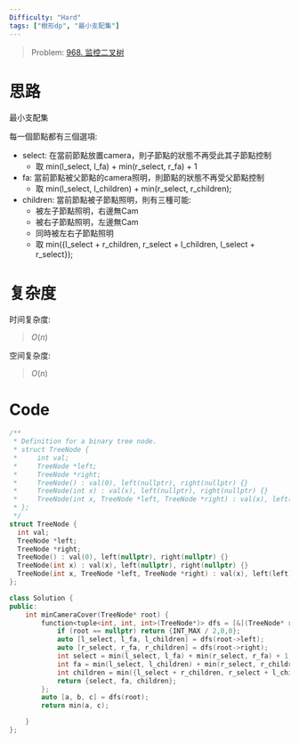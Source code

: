 ```yaml
---
Difficulty: "Hard"
tags: ["樹形dp", "最小支配集"]
---
```


> Problem: [968. 监控二叉树](https://leetcode.cn/problems/binary-tree-cameras/description/)

# 思路

最小支配集

每一個節點都有三個選項:
- select: 在當前節點放置camera，則子節點的狀態不再受此其子節點控制
  - 取 min(l_select, l_fa) + min(r_select, r_fa) + 1
- fa: 當前節點被父節點的camera照明，則節點的狀態不再受父節點控制
  - 取 min(l_select, l_children) + min(r_select, r_children);
- children: 當前節點被子節點照明，則有三種可能:
  - 被左子節點照明，右邊無Cam
  - 被右子節點照明，左邊無Cam
  - 同時被左右子節點照明
  - 取  min({l_select + r_children, r_select + l_children, l_select + r_select});

# 复杂度

时间复杂度:
> $O(n)$

空间复杂度:
> $O(n)$

# Code
```C++
/**
 * Definition for a binary tree node.
 * struct TreeNode {
 *     int val;
 *     TreeNode *left;
 *     TreeNode *right;
 *     TreeNode() : val(0), left(nullptr), right(nullptr) {}
 *     TreeNode(int x) : val(x), left(nullptr), right(nullptr) {}
 *     TreeNode(int x, TreeNode *left, TreeNode *right) : val(x), left(left), right(right) {}
 * };
 */
struct TreeNode {
  int val;
  TreeNode *left;
  TreeNode *right;
  TreeNode() : val(0), left(nullptr), right(nullptr) {}
  TreeNode(int x) : val(x), left(nullptr), right(nullptr) {}
  TreeNode(int x, TreeNode *left, TreeNode *right) : val(x), left(left), right(right) {}
};

class Solution {
public:
    int minCameraCover(TreeNode* root) {
        function<tuple<int, int, int>(TreeNode*)> dfs = [&](TreeNode* root) ->tuple<int, int, int> {
            if (root == nullptr) return {INT_MAX / 2,0,0};
            auto [l_select, l_fa, l_children] = dfs(root->left);
            auto [r_select, r_fa, r_children] = dfs(root->right);
            int select = min(l_select, l_fa) + min(r_select, r_fa) + 1;
            int fa = min(l_select, l_children) + min(r_select, r_children);
            int children = min({l_select + r_children, r_select + l_children, l_select + r_select});
            return {select, fa, children};
        };
        auto [a, b, c] = dfs(root);
        return min(a, c);

    }
};
```
  
